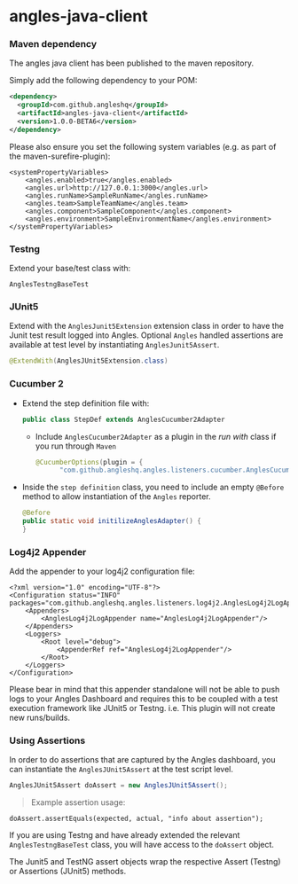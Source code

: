 # angles-java-client


### Maven dependency
The angles java client has been published to the maven repository. 

Simply add the following dependency to your POM:
``` xml
<dependency>
  <groupId>com.github.angleshq</groupId>
  <artifactId>angles-java-client</artifactId>
  <version>1.0.0-BETA6</version>
</dependency>
```

Please also ensure you set the following system variables (e.g. as part of the maven-surefire-plugin):
```
<systemPropertyVariables>
    <angles.enabled>true</angles.enabled>
    <angles.url>http://127.0.0.1:3000</angles.url>
    <angles.runName>SampleRunName</angles.runName>
    <angles.team>SampleTeamName</angles.team>
    <angles.component>SampleComponent</angles.component>
    <angles.environment>SampleEnvironmentName</angles.environment>
</systemPropertyVariables>
```

### Testng
Extend your base/test class with:
```
AnglesTestngBaseTest
```

### JUnit5
Extend with the `AnglesJunit5Extension` extension class in order to have the Junit test result logged into Angles. 
Optional `Angles` handled assertions are available at test level by instantiating `AnglesJunit5Assert`.

```java
@ExtendWith(AnglesJUnit5Extension.class)
```

### Cucumber 2
- Extend the step definition file with: 
    ```java
    public class StepDef extends AnglesCucumber2Adapter
    ```
    - Include `AnglesCucumber2Adapter` as a plugin in the *run with* class if you run through `Maven`
        ```java
        @CucumberOptions(plugin = { 
              "com.github.angleshq.angles.listeners.cucumber.AnglesCucumber2Adapter"})   
        ```
- Inside the `step definition` class, you need to include an empty `@Before` method to allow instantiation of the `Angles` reporter.
    ```java
  @Before
    public static void initilizeAnglesAdapter() {
    }
    ```
  
### Log4j2 Appender
Add the appender to your log4j2 configuration file:
```
<?xml version="1.0" encoding="UTF-8"?>
<Configuration status="INFO" packages="com.github.angleshq.angles.listeners.log4j2.AnglesLog4j2LogAppender">
    <Appenders>
        <AnglesLog4j2LogAppender name="AnglesLog4j2LogAppender"/>
    </Appenders>
    <Loggers>
        <Root level="debug">
            <AppenderRef ref="AnglesLog4j2LogAppender"/>
        </Root>
    </Loggers>
</Configuration>
```
Please bear in mind that this appender standalone will not be able to push logs to your Angles Dashboard and requires this to be coupled with a test execution framework like JUnit5 or Testng. i.e. This plugin will not create new runs/builds.


### Using Assertions
In order to do assertions that are captured by the Angles dashboard, you can instantiate the `AnglesJUnit5Assert` at the test script level.

```java
AnglesJUnit5Assert doAssert = new AnglesJUnit5Assert();
```

>Example assertion usage:
```
doAssert.assertEquals(expected, actual, "info about assertion");
```

If you are using Testng and have already extended the relevant `AnglesTestngBaseTest` class, you will have access to the `doAssert` object. 

The Junit5 and TestNG assert objects wrap the respective Assert (Testng) or Assertions (JUnit5) methods.
